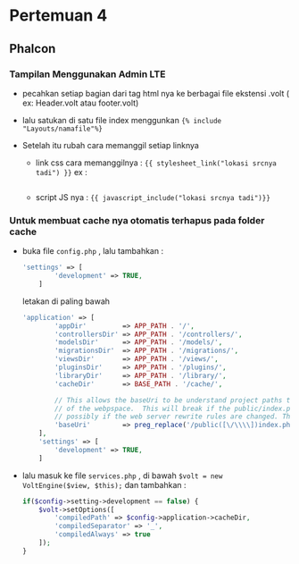 # Pertemuan 4
## Phalcon

### Tampilan Menggunakan Admin LTE

- pecahkan setiap bagian dari tag html nya ke berbagai file ekstensi .volt ( ex: Header.volt atau footer.volt)

- lalu satukan di satu file index menggunkan `{% include "Layouts/namafile"%}`

- Setelah itu rubah cara memanggil setiap linknya 
    - link css cara memanggilnya :
    `{{ stylesheet_link("lokasi srcnya tadi") }}`
    ex : 
    ```html
    ```

    - script JS nya :
    `{{ javascript_include("lokasi srcnya tadi")}}`


### Untuk membuat cache nya otomatis terhapus pada folder cache 
- buka file `config.php` , lalu tambahkan :
    ```php
    'settings' => [
            'development' => TRUE, 
        ]
    ```

    letakan di paling bawah 

    ```php
    'application' => [
            'appDir'         => APP_PATH . '/',
            'controllersDir' => APP_PATH . '/controllers/',
            'modelsDir'      => APP_PATH . '/models/',
            'migrationsDir'  => APP_PATH . '/migrations/',
            'viewsDir'       => APP_PATH . '/views/',
            'pluginsDir'     => APP_PATH . '/plugins/',
            'libraryDir'     => APP_PATH . '/library/',
            'cacheDir'       => BASE_PATH . '/cache/',

            // This allows the baseUri to be understand project paths that are not in the root directory
            // of the webpspace.  This will break if the public/index.php entry point is moved or
            // possibly if the web server rewrite rules are changed. This can also be set to a static path.
            'baseUri'        => preg_replace('/public([\/\\\\])index.php$/', '', $_SERVER["PHP_SELF"]),
        ],
        'settings' => [
            'development' => TRUE, 
        ]

    ```

- lalu masuk ke file `services.php` , di bawah `$volt = new VoltEngine($view, $this);` dan tambahkan : 
    ```php
    if($config->setting->development == false) {
        $volt->setOptions([
            'compiledPath' => $config->application->cacheDir,
            'compiledSeparator' => '_',
            'compiledAlways' => true
        ]);
    }
    ```
    